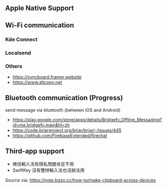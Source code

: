 ## Apple Native Support

## Wi-Fi communication

### Kde Connect

### Localsend
### Others
- https://syncboard.framer.website
- https://www.altcopy.net

## Bluetooth communication (Progress)

send message via bluetooth (between iOS and Android)

- https://play.google.com/store/apps/details/Bridgefy_Offline_Messaging?id=me.bridgefy.main&hl=zh
- https://code.briarproject.org/briar/briar/-/issues/445
- https://github.com/FirebaseExtended/firechat

## Third-app support

- 微信輸入法有隱私問題肯定不用
- SwiftKey 沒有雙拼輸入法也沒辦法用

Source via: https://note.bgzo.cc/how-to/make-clipboard-across-devices